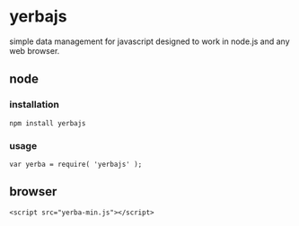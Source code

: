 # yerbajs
simple data management for javascript designed to work in node.js and any web browser.

## node
### installation
`npm install yerbajs`

### usage
```
var yerba = require( 'yerbajs' );
```

## browser
`<script src="yerba-min.js"></script>`
